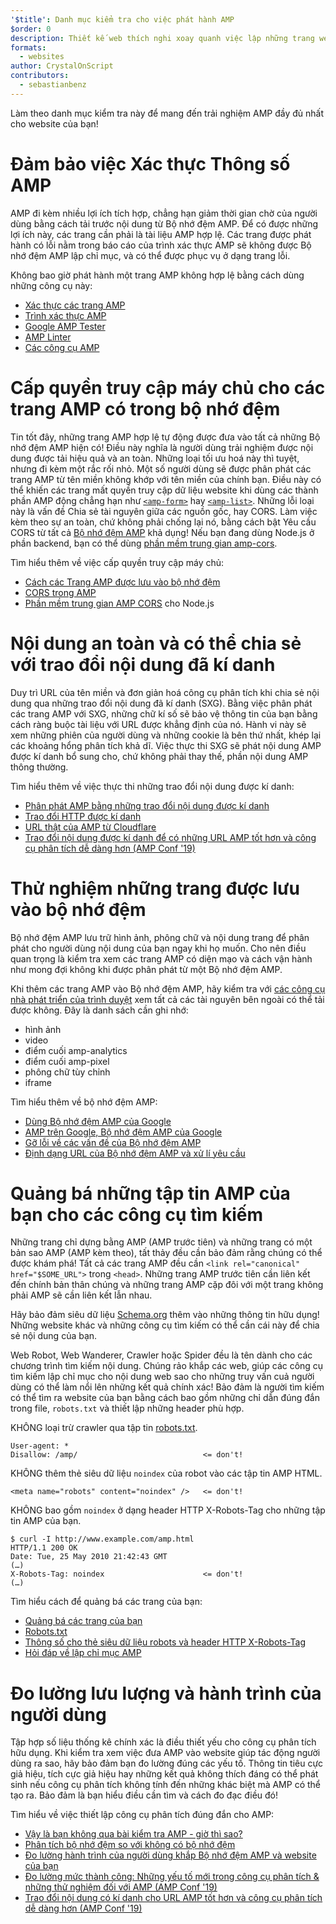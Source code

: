 ```yaml
---
'$title': Danh mục kiểm tra cho việc phát hành AMP
$order: 0
description: Thiết kế web thích nghi xoay quanh việc lập những trang web linh động đáp ứng được các nhu cầu của người dùng - những trang hợp với kích cỡ và định hướng màn hình trên thiết bị người dùng. Bạn có thể đạt được...
formats:
  - websites
author: CrystalOnScript
contributors:
  - sebastianbenz
---
```


Làm theo danh mục kiểm tra này để mang đến trải nghiệm AMP đầy đủ nhất cho website của bạn!

# Đảm bảo việc Xác thực Thông số AMP

AMP đi kèm nhiều lợi ích tích hợp, chẳng hạn giảm thời gian chờ của người dùng bằng cách tải trước nội dung từ Bộ nhớ đệm AMP. Để có được những lợi ích này, các trang cần phải là tài liệu AMP hợp lệ. Các trang được phát hành có lỗi nằm trong báo cáo của trình xác thực AMP sẽ không được Bộ nhớ đệm AMP lập chỉ mục, và có thể được phục vụ ở dạng trang lỗi.

Không bao giờ phát hành một trang AMP không hợp lệ bằng cách dùng những công cụ này:

- [Xác thực các trang AMP](../../../documentation/guides-and-tutorials/learn/validation-workflow/validate_amp.md?format=websites)
- [Trình xác thực AMP ](https://validator.ampproject.org/)
- [Google AMP Tester](https://search.google.com/test/amp)
- [AMP Linter](https://github.com/ampproject/amp-toolbox/tree/master/packages/linter)
- [Các công cụ AMP](../../../documentation/tools.html?format=websites)

# Cấp quyền truy cập máy chủ cho các trang AMP có trong bộ nhớ đệm

Tin tốt đây, những trang AMP hợp lệ tự động được đưa vào tất cả những Bộ nhớ đệm AMP hiện có! Điều này nghĩa là người dùng trải nghiệm được nội dung được tải hiệu quả và an toàn. Những loại tối ưu hoá này thì tuyệt, nhưng đi kèm một rắc rối nhỏ. Một số người dùng sẽ được phân phát các trang AMP từ tên miền không khớp với tên miền của chính bạn. Điều này có thể khiến các trang mất quyền truy cập dữ liệu website khi dùng các thành phần AMP động chẳng hạn như [`<amp-form>`](../../../documentation/components/reference/amp-form.md?format=websites) hay [`<amp-list>`](../../../documentation/components/reference/amp-list.md?format=websites). Những lỗi loại này là vấn đề Chia sẻ tài nguyên giữa các nguồn gốc, hay CORS. Làm việc kèm theo sự an toàn, chứ không phải chống lại nó, bằng cách bật Yêu cầu CORS từ tất cả [Bộ nhớ đệm AMP](https://ampjs.org/caches.json) khả dụng! Nếu bạn đang dùng Node.js ở phần backend, bạn có thể dùng [phần mềm trung gian amp-cors](https://github.com/ampproject/amp-toolbox/tree/master/packages/cors).

Tìm hiểu thêm về việc cấp quyền truy cập máy chủ:

- [Cách các Trang AMP được lưu vào bộ nhớ đệm ](../../../documentation/guides-and-tutorials/learn/amp-caches-and-cors/how_amp_pages_are_cached.md?format=websites)
- [CORS trong AMP](../../../documentation/guides-and-tutorials/learn/amp-caches-and-cors/amp-cors-requests.md?format=websites)
- [Phần mềm trung gian AMP CORS](https://github.com/ampproject/amp-toolbox/tree/master/packages/cors) cho Node.js

# Nội dung an toàn và có thể chia sẻ với trao đổi nội dung đã kí danh

Duy trì URL của tên miền và đơn giản hoá công cụ phân tích khi chia sẻ nội dung qua những trao đổi nội dung đã kí danh (SXG). Bằng việc phân phát các trang AMP với SXG, những chữ kí số sẽ bảo vệ thông tin của bạn bằng cách ràng buộc tài liệu với URL được khẳng định của nó. Hành vi này sẽ xem những phiên của người dùng và những cookie là bên thứ nhất, khép lại các khoảng hổng phân tích khả dĩ. Việc thực thi SXG sẽ phát nội dung AMP được kí danh bổ sung cho, chứ không phải thay thế, phần nội dung AMP thông thường.

Tìm hiểu thêm về việc thực thi những trao đổi nội dung được kí danh:

- [Phân phát AMP bằng những trao đổi nội dung được kí danh](signed-exchange.md?format=websites)
- [Trao đổi HTTP được kí danh](https://developers.google.com/web/updates/2018/11/signed-exchanges)
- [URL thật của AMP từ Cloudflare](https://www.cloudflare.com/website-optimization/amp-real-url/)
- [Trao đổi nội dung được kí danh để có những URL AMP tốt hơn và công cụ phân tích dễ dàng hơn (AMP Conf '19)](https://www.youtube.com/watch?v=KrjBYzPUGnw&list=PLXTOW_XMsIDSY0USlzgoaIkRyPcHklrEl&index=22)

# Thử nghiệm những trang được lưu vào bộ nhớ đệm

Bộ nhớ đệm AMP lưu trữ hình ảnh, phông chữ và nội dung trang để phân phát cho người dùng nội dung của bạn ngay khi họ muốn. Cho nên điều quan trọng là kiểm tra xem các trang AMP có diện mạo và cách vận hành như mong đợi không khi được phân phát từ một Bộ nhớ đệm AMP.

Khi thêm các trang AMP vào Bộ nhớ đệm AMP, hãy kiểm tra với [các công cụ nhà phát triển của trình duyệt](https://developers.google.com/web/tools/chrome-devtools/) xem tất cả các tài nguyên bên ngoài có thể tải được không. Đây là danh sách cần ghi nhớ:

- hình ảnh
- video
- điểm cuối amp-analytics
- điểm cuối amp-pixel
- phông chữ tùy chỉnh
- iframe

Tìm hiểu thêm về bộ nhớ đệm AMP:

- [Dùng Bộ nhớ đệm AMP của Google](../../../documentation/examples/documentation/Using_the_Google_AMP_Cache.html?format=websites)
- [AMP trên Google, Bộ nhớ đệm AMP của Google](https://developers.google.com/amp/cache/overview)
- [Gỡ lỗi về các vấn đề của Bộ nhớ đệm AMP](../../../documentation/guides-and-tutorials/learn/amp-caches-and-cors/amp-cache-debugging.md?format=websites)
- [Định dạng URL của Bộ nhớ đệm AMP và xử lí yêu cầu ](../../../documentation/guides-and-tutorials/learn/amp-caches-and-cors/amp-cache-urls.md?format=websites)

# Quảng bá những tập tin AMP của bạn cho các công cụ tìm kiếm

Những trang chỉ dựng bằng AMP (AMP trước tiên) và những trang có một bản sao AMP (AMP kèm theo), tất thảy đều cần bảo đảm rằng chúng có thể được khám phá! Tất cả các trang AMP đều cần `<link rel="canonical" href="$SOME_URL">` trong `<head>`. Những trang AMP trước tiên cần liên kết đến chính bản thân chúng và những trang AMP cặp đôi với một trang không phải AMP sẽ cần liên kết lẫn nhau.

Hãy bảo đảm siêu dữ liệu [Schema.org](https://schema.org/) thêm vào những thông tin hữu dụng! Những website khác và những công cụ tìm kiếm có thể cần cái này để chia sẻ nội dung của bạn.

Web Robot, Web Wanderer, Crawler hoặc Spider đều là tên dành cho các chương trình tìm kiếm nội dung. Chúng rảo khắp các web, giúp các công cụ tìm kiếm lập chỉ mục cho nội dung web sao cho những truy vấn cuả người dùng có thể làm nổi lên những kết quả chính xác! Bảo đảm là người tìm kiếm có thể tìm ra website của bạn bằng cách bao gồm những chỉ dẫn đúng đắn trong file, `robots.txt` và thiết lập những header phù hợp.

KHÔNG loại trừ crawler qua tập tin [robots.txt](https://support.google.com/webmasters/answer/6062608?hl=en).

```
User-agent: *
Disallow: /amp/                            <= don't!
```

KHÔNG thêm thẻ siêu dữ liệu `noindex` của robot vào các tập tin AMP HTML.

```
<meta name="robots" content="noindex" />   <= don't!
```

KHÔNG bao gồm `noindex` ở dạng header HTTP X-Robots-Tag cho những tập tin AMP của bạn.

```
$ curl -I http://www.example.com/amp.html
HTTP/1.1 200 OK
Date: Tue, 25 May 2010 21:42:43 GMT
(…)
X-Robots-Tag: noindex                      <= don't!
(…)
```

Tìm hiểu cách để quảng bá các trang của bạn:

- [Quảng bá các trang của bạn](discovery.md?format=websites)
- [Robots.txt](http://www.robotstxt.org/)
- [Thông số cho thẻ siêu dữ liệu robots và header HTTP X-Robots-Tag](https://developers.google.com/search/reference/robots_meta_tag)
- [Hỏi đáp về lập chỉ mục AMP](https://productforums.google.com/forum/?hl=en#!category-topic/webmasters/Vrgj-a-gtm0)

# Đo lường lưu lượng và hành trình của người dùng

Tập hợp số liệu thống kê chính xác là điều thiết yếu cho công cụ phân tích hữu dụng. Khi kiểm tra xem việc đưa AMP vào website giúp tác động người dùng ra sao, hãy bảo đảm bạn đo lường đúng các yếu tố. Thông tin tiêu cực giả hiệu, tích cực giả hiệu hay những kết quả không thích đáng có thể phát sinh nếu công cụ phân tích không tính đến những khác biệt mà AMP có thể tạo ra. Bảo đảm là bạn hiểu điều cần tìm và cách đo đạc điều đó!

Tìm hiểu về việc thiết lập công cụ phân tích đúng đắn cho AMP:

- [Vậy là bạn không qua bài kiểm tra AMP - giờ thì sao?](https://blog.amp.dev/2018/11/08/so-your-amp-test-doesnt-perform%e2%80%8a-%e2%80%8anow-what/)
- [Phân tích bộ nhớ đệm so với không có bộ nhớ đệm](https://support.google.com/analytics/answer/6343176?hl=en#cache)
- [Đo lường hành trình của người dùng khắp Bộ nhớ đệm AMP và website của bạn](https://blog.amp.dev/2018/11/08/so-your-amp-test-doesnt-perform%e2%80%8a-%e2%80%8anow-what/)
- [Đo lường mức thành công: Những yếu tố mới trong công cụ phân tích & những thử nghiệm đối với AMP (AMP Conf '19)](https://www.youtube.com/watch?v=wPW-kXsONqA&list=PLXTOW_XMsIDSY0USlzgoaIkRyPcHklrEl&index=27)
- [Trao đổi nội dung có kí danh cho URL AMP tốt hơn và công cụ phân tích dễ dàng hơn (AMP Conf '19)](https://www.youtube.com/watch?v=KrjBYzPUGnw&list=PLXTOW_XMsIDSY0USlzgoaIkRyPcHklrEl&index=22)
